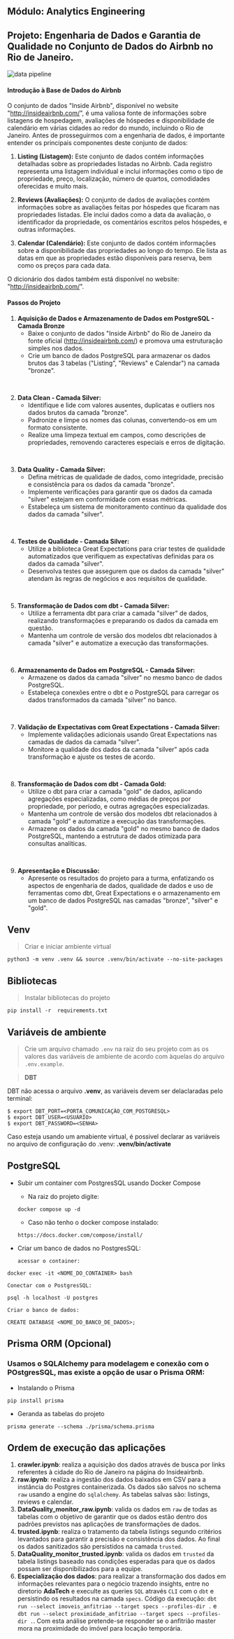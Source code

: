 ## Módulo: Analytics Engineering

## Projeto: Engenharia de Dados e Garantia de Qualidade no Conjunto de Dados do Airbnb no Rio de Janeiro.

![data pipeline](doc/PROJ5_analytics-engineering_data-pipeline.jpg)

#### Introdução à Base de Dados do Airbnb

O conjunto de dados "Inside Airbnb", disponível no website "http://insideairbnb.com/", é uma valiosa fonte de informações sobre listagens de hospedagem, avaliações de hóspedes e disponibilidade de calendário em várias cidades ao redor do mundo, incluindo o Rio de Janeiro. Antes de prosseguirmos com a engenharia de dados, é importante entender os principais componentes deste conjunto de dados:

1. **Listing (Listagem):** Este conjunto de dados contém informações detalhadas sobre as propriedades listadas no Airbnb. Cada registro representa uma listagem individual e inclui informações como o tipo de propriedade, preço, localização, número de quartos, comodidades oferecidas e muito mais.

2. **Reviews (Avaliações):** O conjunto de dados de avaliações contém informações sobre as avaliações feitas por hóspedes que ficaram nas propriedades listadas. Ele inclui dados como a data da avaliação, o identificador da propriedade, os comentários escritos pelos hóspedes, e outras informações.

3. **Calendar (Calendário):** Este conjunto de dados contém informações sobre a disponibilidade das propriedades ao longo do tempo. Ele lista as datas em que as propriedades estão disponíveis para reserva, bem como os preços para cada data.

O dicionário dos dados também está disponível no website: "http://insideairbnb.com/".

#### Passos do Projeto

1. **Aquisição de Dados e Armazenamento de Dados em PostgreSQL - Camada Bronze**
   - Baixe o conjunto de dados "Inside Airbnb" do Rio de Janeiro da fonte oficial (http://insideairbnb.com/) e promova uma estruturação simples nos dados.
   - Crie um banco de dados PostgreSQL para armazenar os dados brutos das 3 tabelas ("Listing", "Reviews" e Calendar") na camada "bronze".

<br>

2. **Data Clean - Camada Silver:**
   - Identifique e lide com valores ausentes, duplicatas e outliers nos dados brutos da camada "bronze".
   - Padronize e limpe os nomes das colunas, convertendo-os em um formato consistente.
   - Realize uma limpeza textual em campos, como descrições de propriedades, removendo caracteres especiais e erros de digitação.

<br>

3. **Data Quality - Camada Silver:**
   - Defina métricas de qualidade de dados, como integridade, precisão e consistência para os dados da camada "bronze".
   - Implemente verificações para garantir que os dados da camada "silver" estejam em conformidade com essas métricas.
   - Estabeleça um sistema de monitoramento contínuo da qualidade dos dados da camada "silver".

<br>

4. **Testes de Qualidade - Camada Silver:**
   - Utilize a biblioteca Great Expectations para criar testes de qualidade automatizados que verifiquem as expectativas definidas para os dados da camada "silver".
   - Desenvolva testes que assegurem que os dados da camada "silver" atendam às regras de negócios e aos requisitos de qualidade.

<br>

5. **Transformação de Dados com dbt - Camada Silver:**
   - Utilize a ferramenta dbt para criar a camada "silver" de dados, realizando transformações e preparando os dados da camada em questão.
   - Mantenha um controle de versão dos modelos dbt relacionados à camada "silver" e automatize a execução das transformações.

<br>

6. **Armazenamento de Dados em PostgreSQL - Camada Silver:**
   - Armazene os dados da camada "silver" no mesmo banco de dados PostgreSQL.
   - Estabeleça conexões entre o dbt e o PostgreSQL para carregar os dados transformados da camada "silver" no banco.

<br>

7. **Validação de Expectativas com Great Expectations - Camada Silver:**
   - Implemente validações adicionais usando Great Expectations nas camadas de dados da camada "silver".
   - Monitore a qualidade dos dados da camada "silver" após cada transformação e ajuste os testes de acordo.

<br>

8. **Transformação de Dados com dbt - Camada Gold:**
   - Utilize o dbt para criar a camada "gold" de dados, aplicando agregações especializadas, como médias de preços por propriedade, por período, e outras agregações especializadas.
   - Mantenha um controle de versão dos modelos dbt relacionados à camada "gold" e automatize a execução das transformações.
   - Armazene os dados da camada "gold" no mesmo banco de dados PostgreSQL, mantendo a estrutura de dados otimizada para consultas analíticas.

<br>

9.  **Apresentação e Discussão:**
    - Apresente os resultados do projeto para a turma, enfatizando os aspectos de engenharia de dados, qualidade de dados e uso de ferramentas como dbt, Great Expectations e o armazenamento em um banco de dados PostgreSQL nas camadas "bronze", "silver" e "gold".

## Venv

> Criar e iniciar ambiente virtual

```
python3 -m venv .venv && source .venv/bin/activate --no-site-packages
```

## Bibliotecas

> Instalar bibliotecas do projeto

```
pip install -r  requirements.txt
```

## Variáveis de ambiente

> Crie um arquivo chamado `.env` na raiz do seu projeto com as os valores das variáveis de ambiente de acordo com àquelas do arquivo `.env.example`.

> **DBT**

DBT não acessa o arquivo **.venv**, as variáveis devem ser delaclaradas pelo terminal:

```
$ export DBT_PORT=<PORTA_COMUNICAÇÃO_COM_POSTGRESQL>
$ export DBT_USER=<USUÁRIO>
$ export DBT_PASSWORD=<SENHA>
```

Caso esteja usando um amabiente virtual, é possivel declarar as variáveis no arquivo de configuração do .venv:
**.venv/bin/activate**

## PostgreSQL

- Subir um container com PostgresSQL usando Docker Compose

  - Na raiz do projeto digite:

  ```
  docker compose up -d
  ```

  - Caso não tenho o docker compose instalado:

  ```
  https://docs.docker.com/compose/install/
  ```

- Criar um banco de dados no PostgresSQL:

  `acessar o container:`

```
docker exec -it <NOME_DO_CONTAINER> bash
```

`Conectar com o PostgresSQL:`

```
psql -h localhost -U postgres
```

`Criar o banco de dados:`

```
CREATE DATABASE <NOME_DO_BANCO_DE_DADOS>;
```

## Prisma ORM (Opcional)

### Usamos o SQLAlchemy para modelagem e conexão com o POstgresSQL, mas existe a opção de usar o Prisma ORM:

- Instalando o Prisma

```
pip install prisma
```

- Geranda as tabelas do projeto

```
prisma generate --schema ./prisma/schema.prisma
```

## Ordem de execução das aplicações

1. **crawler.ipynb**: realiza a aquisição dos dados através de busca por links referentes à cidade do Rio de Janeiro na página do Insideairbnb.
2. **raw.ipynb**: realiza a ingestão dos dados baixados em CSV para a instância do Postgres containerizada. Os dados são salvos no schema `raw` usando a engine do `sqlalchemy`. As tabelas salvas são: listings, reviews e calendar.
3. **DataQuality_monitor_raw.ipynb**: valida os dados em `raw` de todas as tabelas com o objetivo de garantir que os dados estão dentro dos padrões previstos nas aplicações de transformações de dados.
4. **trusted.ipynb**: realiza o tratamento da tabela listings segundo critérios levantados para garantir a precisão e consistência dos dados. Ao final os dados sanitizados são persistidos na camada `trusted`.
5. **DataQuality_monitor_trusted.ipynb**: valida os dados em `trusted` da tabela listings baseado nas condições esperadas para que os dados possam ser disponibilizados para a equipe.
6. **Especialização dos dados**: para realizar a transformação dos dados em informações relevantes para o negócio trazendo insights, entre no diretorio **AdaTech** e execulte as queries `SQL` através `CLI` com o `dbt` e persistindo os resultados na camada `specs`. Código da execução: `dbt run --select imoveis_anfitriao --target specs --profiles-dir .` e `dbt run --select proximidade_anfitriao --target specs --profiles-dir .`. Com esta análise pretende-se responder se o anfitrião master mora na proximidade do imóvel para locação temporária.
